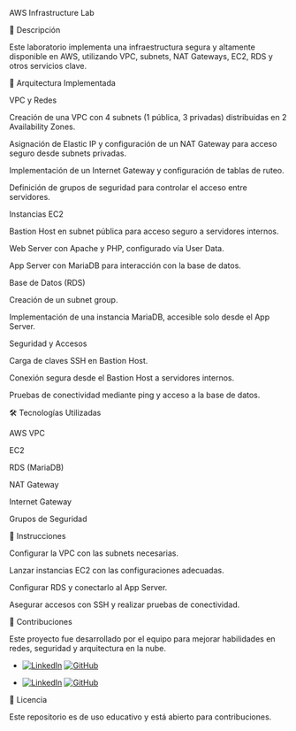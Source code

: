 AWS Infrastructure Lab

🚀 Descripción

Este laboratorio implementa una infraestructura segura y altamente disponible en AWS, utilizando VPC, subnets, NAT Gateways, EC2, RDS y otros servicios clave.

📌 Arquitectura Implementada

VPC y Redes

Creación de una VPC con 4 subnets (1 pública, 3 privadas) distribuidas en 2 Availability Zones.

Asignación de Elastic IP y configuración de un NAT Gateway para acceso seguro desde subnets privadas.

Implementación de un Internet Gateway y configuración de tablas de ruteo.

Definición de grupos de seguridad para controlar el acceso entre servidores.

Instancias EC2

Bastion Host en subnet pública para acceso seguro a servidores internos.

Web Server con Apache y PHP, configurado vía User Data.

App Server con MariaDB para interacción con la base de datos.

Base de Datos (RDS)

Creación de un subnet group.

Implementación de una instancia MariaDB, accesible solo desde el App Server.

Seguridad y Accesos

Carga de claves SSH en Bastion Host.

Conexión segura desde el Bastion Host a servidores internos.

Pruebas de conectividad mediante ping y acceso a la base de datos.

🛠️ Tecnologías Utilizadas

AWS VPC

EC2

RDS (MariaDB)

NAT Gateway

Internet Gateway

Grupos de Seguridad

📖 Instrucciones

Configurar la VPC con las subnets necesarias.

Lanzar instancias EC2 con las configuraciones adecuadas.

Configurar RDS y conectarlo al App Server.

Asegurar accesos con SSH y realizar pruebas de conectividad.

📌 Contribuciones

Este proyecto fue desarrollado por el equipo para mejorar habilidades en redes, seguridad y arquitectura en la nube.
- [![LinkedIn](https://img.shields.io/badge/LinkedIn-Claudia-blue?style=for-the-badge&logo=linkedin)](https://www.linkedin.com/in/claudia-dev) [![GitHub](https://img.shields.io/badge/GitHub-Claudia-black?style=for-the-badge&logo=github)](https://github.com/Ninakiau)

- [![LinkedIn](https://img.shields.io/badge/LinkedIn-Camilo-blue?style=for-the-badge&logo=linkedin)](https://www.linkedin.com/in/camilo-caceres-8b62a9337/) [![GitHub](https://img.shields.io/badge/GitHub-Camilo-black?style=for-the-badge&logo=github)](https://github.com/TravailZamilo)


📜 Licencia

Este repositorio es de uso educativo y está abierto para contribuciones.
